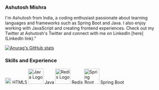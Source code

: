 ### Ashutosh Mishra
I'm Ashutosh from India, a coding enthusiast passionate about learning languages and frameworks such as Spring Boot and Java. I also enjoy working with JavaScript and creating frontend experiences. Check out my Twitter at Ashutosh's Twitter and connect with me on LinkedIn [here](LinkedIn link)."

[![Anurag's GitHub stats](https://github-readme-stats.vercel.app/api?username=Ashut0sh-mishra)](https://github.com/anuraghazra/github-readme-stats)

### Skills and Experience
 <img src="https://www.w3.org/html/logo/downloads/HTML5_Logo_512.png" alt="HTML5 Logo" width="20" height="20"> HTML5
 <img src="https://upload.wikimedia.org/wikipedia/de/e/e1/Java-Logo.svg" alt="Java Logo" width="50" height="50"> Java
 <img src="https://upload.wikimedia.org/wikipedia/en/6/6b/Redis_Logo.svg" alt="Redis Logo" width="50" height="50"> Redis 
 <img src="https://upload.wikimedia.org/wikipedia/commons/7/79/Spring_Boot.svg" alt="Spring Boot Logo" width="50" height="50"> Spring Boot



